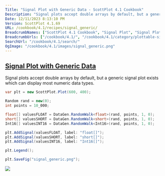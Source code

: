```yaml
---
Title: "Signal Plot with Generic Data - ScottPlot 4.1 Cookbook"
Description: "Signal plots accept double arrays by default, but a generic signal plot exists which can display most numeric data types."
Date: 12/11/2023 8:13:10 PM
Version: ScottPlot 4.1.69
URL: /cookbook/4.1/recipes/signal_generic/
BreadcrumbNames: ["ScottPlot 4.1 Cookbook", "Signal Plot", "Signal Plot with Generic Data"]
BreadcrumbUrls: ["/cookbook/4.1/", "/cookbook/4.1/category/plottable-signal-plot", "/cookbook/4.1/recipes/signal_generic/"]
SearchUrl: "/cookbook/4.1/search/"
OgImage: "/cookbook/4.1/images/signal_generic.png"
---
```


<h2><a id='signal-plot-with-generic-data' href='/cookbook/4.1/recipes/signal_generic/'>Signal Plot with Generic Data</a></h2>

Signal plots accept double arrays by default, but a generic signal plot exists which can display most numeric data types.

```cs
var plt = new ScottPlot.Plot(600, 400);

Random rand = new(0);
int points = 10_000;

float[] valuesFLOAT = DataGen.RandomWalk<float>(rand, points, 1, 0);
short[] valuesSHORT = DataGen.RandomWalk<short>(rand, points, 1, 0);
Int16[] valuesINT16 = DataGen.RandomWalk<Int16>(rand, points, 1, 0);

plt.AddSignal(valuesFLOAT, label: "float[]");
plt.AddSignal(valuesSHORT, label: "short[]");
plt.AddSignal(valuesINT16, label: "Int16[]");

plt.Legend();

plt.SaveFig("signal_generic.png");
```

<img src='../../images/signal_generic.png' class='d-block mx-auto my-5' />



